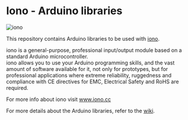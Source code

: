 # Iono - Arduino libraries

![iono](https://www.iono.cc/app/uploads/2015/02/logo.png)

This repository contains Arduino libraries to be used with [iono](http://www.iono.cc/).  

iono is a general-purpose, professional input/output module based on a standard Arduino microcontroller.  
iono allows you to use your Arduino programming skills, and the vast amount of software available for it, not only for prototypes, but for professional applications where extreme reliability, ruggedness and compliance with CE directives for EMC, Electrical Safety and RoHS are required.

For more info about iono visit www.iono.cc  

For more details about the Arduino libraries, refer to the [wiki](../../wiki).
